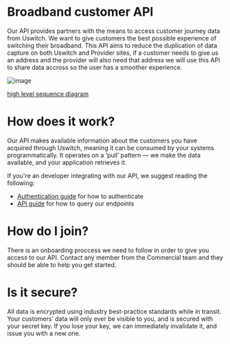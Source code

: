 # Broadband customer API
Our API provides partners with the means to access customer journey data from Uswitch. 
We want to give customers the best possible experience of switching their broadband. This API aims to reduce the duplication of data capture on both Uswitch and Provider sites, if a customer needs to give us an address and the provider will also need that address we will use this API to share data accross so the user has a smoother experience.

![image](https://user-images.githubusercontent.com/2581278/110932740-c8bf3400-8323-11eb-9027-4015c9fce6e5.png)

[high level sequence diagram](https://sequencediagram.org/index.html?presentationMode=readOnly#initialData=C4S2BsFMAIAkQOYAsoDdLmgZ0gRwK6QB2AxjAGbgD2A7gFB0CGJwVATtPjm3QA6NtQJEPyLBOWGmBJIAtOTZUxxACZ8BQkYzHRG5ciHAhGwSLKKRgNdgGt1gkMNHjei1CBWQe-B0+3jGfGA5bncye01naBIuVgBbL1lGXhAGOi5EgD4uKWAZeUVlIhUALgQQdCwJXRUVNkgsKu0VbAxIFiboVyoVfBZ0yWk5BSVTYtlMmKx4xOSQEpwY+vAAT2xWeokvaBAicipdBEZd6d1sJAFIFoArKnw2CzWPaAAKbGvngEoB3PyRopUEz0BiMJjMFisthK-Ea0CU72eu2gwRgAEUAMpMfSGYymcyWaxsGwTbruTxsaGMWHwrAfFpIlHQDEMUkeLKBYKyUKOSAleoEBoBZFUGzEJgsCpg3RBEJeMKQJgyrlynkktxsikISzQABGzBsZ1YoqIdE8zFAqClHNlbHlLPV5ImUxmbCSKQWqmFxt0xQRanNktM0ViVASrrmdGdodmKTVVDJXjK2r1JANGQ4u32bDiJhASlNkADlqDUbDbtSQA)


# How does it work?
Our API makes available information about the customers you have acquired through Uswitch, meaning it can be consumed by your systems programmatically. It operates on a ‘pull’ pattern — we make the data available, and your application retrieves it. 

If you're an developer integrating with our API, we suggest reading the following: 
- [Authentication guide](https://github.com/uswitch/broadband-customer-api-provider-docs/blob/main/Authentication.md) for how to authenticate
- [API guide](https://github.com/uswitch/broadband-customer-api-provider-docs/blob/main/api-guide.md) for how to query our endpoints


# How do I join?
There is an onboarding proccess we need to follow in order to give you access to our API. Contact any member from the Commercial team and they should be able to help you get started.

# Is it secure?
All data is encrypted using industry best-practice standards while in transit. Your customers’ data will only ever be visible to you, and is secured with your secret key. If you lose your key, we can immediately invalidate it, and issue you with a new one.
